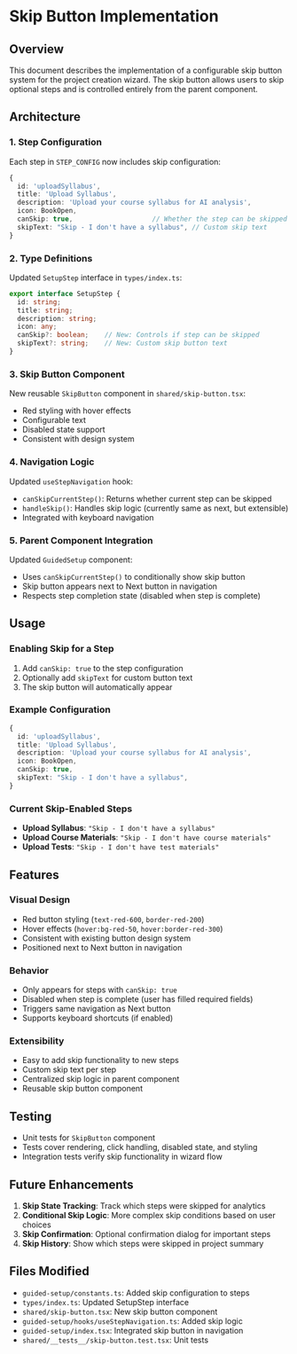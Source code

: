 # Skip Button Implementation

## Overview
This document describes the implementation of a configurable skip button system for the project creation wizard. The skip button allows users to skip optional steps and is controlled entirely from the parent component.

## Architecture

### 1. Step Configuration
Each step in `STEP_CONFIG` now includes skip configuration:
```typescript
{
  id: 'uploadSyllabus',
  title: 'Upload Syllabus',
  description: 'Upload your course syllabus for AI analysis',
  icon: BookOpen,
  canSkip: true,                    // Whether the step can be skipped
  skipText: "Skip - I don't have a syllabus", // Custom skip text
}
```

### 2. Type Definitions
Updated `SetupStep` interface in `types/index.ts`:
```typescript
export interface SetupStep {
  id: string;
  title: string;
  description: string;
  icon: any;
  canSkip?: boolean;    // New: Controls if step can be skipped
  skipText?: string;    // New: Custom skip button text
}
```

### 3. Skip Button Component
New reusable `SkipButton` component in `shared/skip-button.tsx`:
- Red styling with hover effects
- Configurable text
- Disabled state support
- Consistent with design system

### 4. Navigation Logic
Updated `useStepNavigation` hook:
- `canSkipCurrentStep()`: Returns whether current step can be skipped
- `handleSkip()`: Handles skip logic (currently same as next, but extensible)
- Integrated with keyboard navigation

### 5. Parent Component Integration
Updated `GuidedSetup` component:
- Uses `canSkipCurrentStep()` to conditionally show skip button
- Skip button appears next to Next button in navigation
- Respects step completion state (disabled when step is complete)

## Usage

### Enabling Skip for a Step
1. Add `canSkip: true` to the step configuration
2. Optionally add `skipText` for custom button text
3. The skip button will automatically appear

### Example Configuration
```typescript
{
  id: 'uploadSyllabus',
  title: 'Upload Syllabus',
  description: 'Upload your course syllabus for AI analysis',
  icon: BookOpen,
  canSkip: true,
  skipText: "Skip - I don't have a syllabus",
}
```

### Current Skip-Enabled Steps
- **Upload Syllabus**: `"Skip - I don't have a syllabus"`
- **Upload Course Materials**: `"Skip - I don't have course materials"`
- **Upload Tests**: `"Skip - I don't have test materials"`

## Features

### Visual Design
- Red button styling (`text-red-600`, `border-red-200`)
- Hover effects (`hover:bg-red-50`, `hover:border-red-300`)
- Consistent with existing button design system
- Positioned next to Next button in navigation

### Behavior
- Only appears for steps with `canSkip: true`
- Disabled when step is complete (user has filled required fields)
- Triggers same navigation as Next button
- Supports keyboard shortcuts (if enabled)

### Extensibility
- Easy to add skip functionality to new steps
- Custom skip text per step
- Centralized skip logic in parent component
- Reusable skip button component

## Testing
- Unit tests for `SkipButton` component
- Tests cover rendering, click handling, disabled state, and styling
- Integration tests verify skip functionality in wizard flow

## Future Enhancements
1. **Skip State Tracking**: Track which steps were skipped for analytics
2. **Conditional Skip Logic**: More complex skip conditions based on user choices
3. **Skip Confirmation**: Optional confirmation dialog for important steps
4. **Skip History**: Show which steps were skipped in project summary

## Files Modified
- `guided-setup/constants.ts`: Added skip configuration to steps
- `types/index.ts`: Updated SetupStep interface
- `shared/skip-button.tsx`: New skip button component
- `guided-setup/hooks/useStepNavigation.ts`: Added skip logic
- `guided-setup/index.tsx`: Integrated skip button in navigation
- `shared/__tests__/skip-button.test.tsx`: Unit tests 